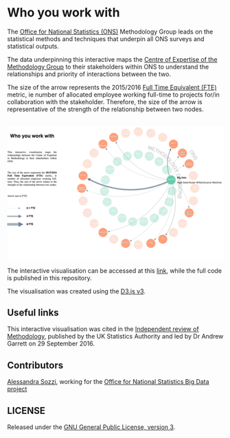 # Who you work with

The [Office for National Statistics (ONS)](https://www.ons.gov.uk/) Methodology Group leads on the statistical methods and techniques that underpin all ONS surveys and statistical outputs.

The data underpinning this interactive maps the [Centre of Expertise of the Methodology Group](https://www.ons.gov.uk/methodology/methodologycontacts) to their stakeholders within ONS to understand the relationships and priority of interactions between the two.

The size of the arrow represents the 2015/2016 [Full Time Equivalent (FTE)](https://en.wikipedia.org/wiki/Full-time_equivalent) metric, ie number of allocated employee working full-time to projects for/in collaboration with the stakeholder. Therefore, the size of the arrow is representative of the strength of the relationship between two nodes.

<p align="center">
  <br>
  <img src="thumbnail.png" alt="ONS graph">
</p>

The interactive visualisation can be accessed at this [link](https://onsbigdata.github.io/Who-you-work-with/index.html), while the full code is published in this repository.

The visualisation was created using the [D3.js v3](https://d3js.org/).

## Useful links

This interactive visualisation was cited in the [Independent review of Methodology](https://www.statisticsauthority.gov.uk/wp-content/uploads/2016/09/Independent-review-of-Methodology.pdf), published by the UK Statistics Authority and led by Dr Andrew Garrett on 29 September 2016.


## Contributors

[Alessandra Sozzi](https://github.com/AlessandraSozzi), working for the [Office for National Statistics Big Data project](https://www.ons.gov.uk/aboutus/whatwedo/programmesandprojects/theonsbigdataproject)

## LICENSE

Released under the [GNU General Public License, version 3](LICENSE).
